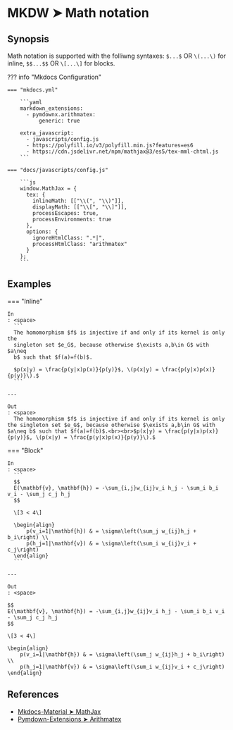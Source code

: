 # MKDW ➤ Math notation

## Synopsis

Math notation is supported with the folliwng syntaxes: `$...$` OR `\(...\)` for inline, `$$...$$` OR `\[...\]` for blocks.

??? info "Mkdocs Configuration"

    === "mkdocs.yml"

        ```yaml
        markdown_extensions:
          - pymdownx.arithmatex:
              generic: true

        extra_javascript:
          - javascripts/config.js
          - https://polyfill.io/v3/polyfill.min.js?features=es6
          - https://cdn.jsdelivr.net/npm/mathjax@3/es5/tex-mml-chtml.js
        ```

    === "docs/javascripts/config.js"

        ```js
        window.MathJax = {
          tex: {
            inlineMath: [["\\(", "\\)"]],
            displayMath: [["\\[", "\\]"]],
            processEscapes: true,
            processEnvironments: true
          },
          options: {
            ignoreHtmlClass: ".*|",
            processHtmlClass: "arithmatex"
          }
        };
        ```

## Examples

=== "Inline"

    In
    : <space>
      ```
      The homomorphism $f$ is injective if and only if its kernel is only the
      singleton set $e_G$, because otherwise $\exists a,b\in G$ with $a\neq
      b$ such that $f(a)=f(b)$.

      $p(x|y) = \frac{p(y|x)p(x)}{p(y)}$, \(p(x|y) = \frac{p(y|x)p(x)}{p(y)}\).$
      ```

    ---

    Out
    : <space>
      The homomorphism $f$ is injective if and only if its kernel is only the singleton set $e_G$, because otherwise $\exists a,b\in G$ with $a\neq b$ such that $f(a)=f(b)$.<br><br>$p(x|y) = \frac{p(y|x)p(x)}{p(y)}$, \(p(x|y) = \frac{p(y|x)p(x)}{p(y)}\).$

=== "Block"

    In
    : <space>
      ```
      $$
      E(\mathbf{v}, \mathbf{h}) = -\sum_{i,j}w_{ij}v_i h_j - \sum_i b_i v_i - \sum_j c_j h_j
      $$

      \[3 < 4\]

      \begin{align}
          p(v_i=1|\mathbf{h}) & = \sigma\left(\sum_j w_{ij}h_j + b_i\right) \\
          p(h_j=1|\mathbf{v}) & = \sigma\left(\sum_i w_{ij}v_i + c_j\right)
      \end{align}
      ```

    ---

    Out
    : <space>

    $$
    E(\mathbf{v}, \mathbf{h}) = -\sum_{i,j}w_{ij}v_i h_j - \sum_i b_i v_i - \sum_j c_j h_j
    $$

    \[3 < 4\]

    \begin{align}
        p(v_i=1|\mathbf{h}) & = \sigma\left(\sum_j w_{ij}h_j + b_i\right) \\
        p(h_j=1|\mathbf{v}) & = \sigma\left(\sum_i w_{ij}v_i + c_j\right)
    \end{align}

## References

- [Mkdocs-Material ➤ MathJax](https://squidfunk.github.io/mkdocs-material-insiders/reference/mathjax/)
- [Pymdown-Extensions ➤ Arithmatex](https://facelessuser.github.io/pymdown-extensions/extensions/arithmatex/)
